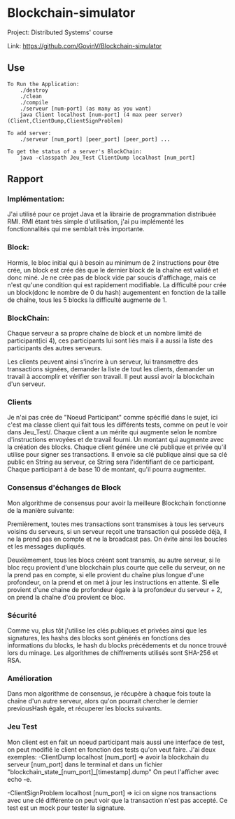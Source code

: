 # Blockchain-simulator
Project: Distributed Systems' course

Link: https://github.com/GovinV/Blockchain-simulator

## 		Use
    To Run the Application: 
    	./destroy
    	./clean
		./compile
		./serveur [num-port] (as many as you want)
		java Client localhost [num-port] (4 max peer server) (Client,ClientDump,ClientSignProblem)

	To add server:
		./serveur [num_port] [peer_port] [peer_port] ...

	To get the status of a server's BlockChain:
		java -classpath Jeu_Test ClientDump localhost [num_port]


##		Rapport

###		Implémentation:

J'ai utilisé pour ce projet Java et la librairie de programmation distribuée RMI.
RMI étant très simple d'utilisation, j'ai pu implémenté les fonctionnalités 
qui me semblait très importante.

###		Block:
	
Hormis, le bloc initial qui à besoin au minimum de 2 instructions pour être crée, 
un block est crée dès que le dernier block de la chaîne est validé et donc miné.
Je ne crée pas de block vide par soucis d'affichage, mais ce n'est qu'une condition
qui est rapidement modifiable.
La difficulté pour crée un block(donc le nombre de 0 du hash) augementent
en fonction de la taille de chaîne, tous les 5 blocks la difficulté augmente
de 1.

###		BlockChain:

Chaque serveur a sa propre chaîne de block et un nombre limité de participant(ici 4), 
ces participants lui sont liés mais il a aussi la liste des participants des autres serveurs.

Les clients peuvent ainsi s'incrire à un serveur, lui transmettre des transactions signées,
demander la liste de tout les clients, demander un travail à accomplir et vérifier son travail.
Il peut aussi avoir la blockchain d'un serveur.

###		Clients

Je n'ai pas crée de "Noeud Participant" comme spécifié dans le sujet, 
ici c'est ma classe client qui fait tous les différents tests, 
comme on peut le voir dans Jeu_Test/.
Chaque client a un mérite qui augmente selon le nombre d'instructions envoyées et de travail
fourni. Un montant qui augmente avec la création des blocks.
Chaque client génére une clé publique et privée qu'il utilise pour signer ses
transactions. Il envoie sa clé publique ainsi que sa clé public en String au serveur,
ce String sera l'identifiant de ce participant. Chaque participant à de base 10 de montant, 
qu'il pourra augmenter.

###		Consensus d'échanges de Block

Mon algorithme de consensus pour avoir la meilleure Blockchain fonctionne 
de la manière suivante:

Premièrement, toutes mes transactions sont transmises à tous 
les serveurs voisins du serveurs, 
si un serveur reçoit une transaction qui possède déjà, 
il ne la prend pas en compte et ne la broadcast pas.
On évite ainsi les boucles et les messages dupliqués.

Deuxièmement, tous les blocs créent sont transmis, au autre serveur, 
si le bloc reçu provient d'une blockchain plus courte que celle du serveur,
on ne la prend pas en compte,
si elle provient du chaîne plus longue d'une profondeur, 
on la prend et on met à jour les instructions en attente.
Si elle provient d'une chaine de profondeur égale à la profondeur du serveur + 2, 
on prend la chaîne d'où provient ce bloc.

###		Sécurité

Comme vu, plus tôt j'utilise les clés publiques et privées ainsi que les signatures,
les hashs des blocks sont générés en fonctions des informations du blocks,
le hash du blocks précédements et du nonce trouvé lors du minage.
Les algorithmes de chiffrements utilisés sont SHA-256 et RSA.


###		Amélioration

Dans mon algorithme de consensus, je récupère à chaque fois toute la chaîne 
d'un autre serveur, alors qu'on pourrait chercher le dernier previousHash égale,
et récuperer les blocks suivants.


### 	Jeu Test

Mon client est en fait un noeud participant mais aussi une interface de test, on peut modifié 
le client en fonction des tests qu'on veut faire.
J'ai deux exemples:
-ClientDump localhost [num_port] => avoir la blockchain du serveur [num_port] dans le terminal
et dans un fichier "blockchain_state_[num_port]_[timestamp].dump"
On peut l'afficher avec echo -e.

-ClientSignProblem localhost [num_port] => ici on signe nos transactions avec une clé différente
on peut voir que la transaction n'est pas accepté. Ce test est un mock pour tester la signature.



